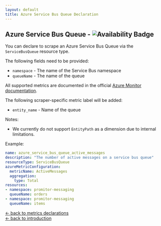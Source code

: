 ```yaml
---
layout: default
title: Azure Service Bus Queue Declaration
---
```


## Azure Service Bus Queue - ![Availability Badge](https://img.shields.io/badge/Available%20Starting-v0.1-green.svg)

You can declare to scrape an Azure Service Bus Queue via the `ServiceBusQueue`
resource type.

The following fields need to be provided:

- `namespace` - The name of the Service Bus namespace
- `queueName` - The name of the queue

All supported metrics are documented in the official [Azure Monitor documentation](https://docs.microsoft.com/en-us/azure/azure-monitor/platform/metrics-supported#microsoftservicebusnamespaces).

The following scraper-specific metric label will be added:

- `entity_name` - Name of the queue

Notes:
- We currently do not support `EntityPath` as a dimension due to internal limitations.

Example:

```yaml
name: azure_service_bus_queue_active_messages
description: "The number of active messages on a service bus queue"
resourceType: ServiceBusQueue
azureMetricConfiguration:
  metricName: ActiveMessages
  aggregation:
    type: Total
resources:
- namespace: promitor-messaging
  queueName: orders
- namespace: promitor-messaging
  queueName: items
```

<!-- markdownlint-disable MD033 -->
[&larr; back to metrics declarations](/configuration/v1.x/metrics)<br />
[&larr; back to introduction](/)
<!-- markdownlint-enable -->

